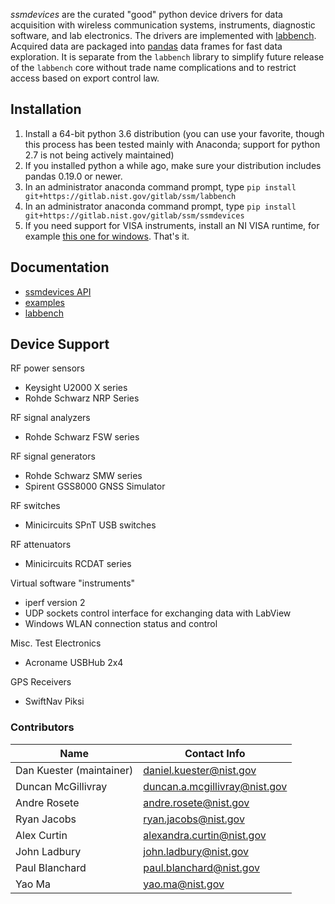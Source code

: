 *ssmdevices* are the curated "good" python device drivers for data acquisition with wireless communication systems, instruments, diagnostic software, and lab electronics.
The drivers are implemented with [labbench](https://gitlab.nist.gov/gitlab/ssm/labbench). Acquired data are packaged into [pandas](http://pandas.pydata.org/) data frames for fast data exploration.
It is separate from the `labbench` library to simplify future release of the `labbench` core without trade name complications and to restrict
access based on export control law.

## Installation
1. Install a 64-bit python 3.6 distribution (you can use your favorite, though this process has been tested mainly with Anaconda; support for python 2.7 is not being actively maintained)
2. If you installed python a while ago, make sure your distribution includes pandas 0.19.0 or newer.
3. In an administrator anaconda command prompt, type `pip install git+https://gitlab.nist.gov/gitlab/ssm/labbench`
4. In an administrator anaconda command prompt, type `pip install git+https://gitlab.nist.gov/gitlab/ssm/ssmdevices`
5. If you need support for VISA instruments, install an NI VISA runtime, for example [this one for windows](http://download.ni.com/support/softlib/visa/NI-VISA/16.0/Windows/NIVISA1600runtime.exe).
That's it.

## Documentation
* [ssmdevices API](http://ssm.ipages.nist.gov/ssmdevices/)
* [examples](examples)
* [labbench](https://gitlab.nist.gov/gitlab/ssm/labbench#how-to)

## Device Support
RF power sensors
* Keysight U2000 X series
* Rohde Schwarz NRP Series

RF signal analyzers
* Rohde Schwarz FSW series 

RF signal generators
* Rohde Schwarz SMW series
* Spirent GSS8000 GNSS Simulator

RF switches
* Minicircuits SPnT USB switches

RF attenuators
* Minicircuits RCDAT series

Virtual software "instruments"
* iperf version 2
* UDP sockets control interface for exchanging data with LabView
* Windows WLAN connection status and control
 
Misc. Test Electronics
* Acroname USBHub 2x4

GPS Receivers
* SwiftNav Piksi

### Contributors
| Name  |  Contact Info |
|---|---|
| Dan Kuester (maintainer)  |  <daniel.kuester@nist.gov> |
| Duncan McGillivray  | <duncan.a.mcgillivray@nist.gov>  |
| Andre Rosete        | <andre.rosete@nist.gov> |
| Ryan Jacobs | <ryan.jacobs@nist.gov> |
| Alex Curtin | <alexandra.curtin@nist.gov> |
| John Ladbury | <john.ladbury@nist.gov> |
| Paul Blanchard | <paul.blanchard@nist.gov> |
| Yao Ma | <yao.ma@nist.gov> |
